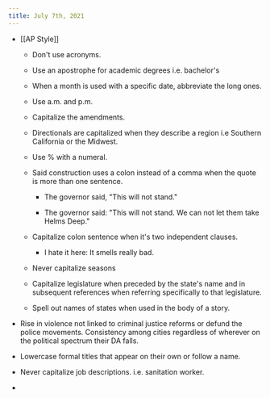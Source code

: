 ```yaml
---
title: July 7th, 2021
---
```


- [[AP Style]]
	 - Don't use acronyms.

	 - Use an apostrophe for academic degrees i.e. bachelor's 

	 - When a month is used with a specific date, abbreviate the long ones. 

	 - Use a.m. and p.m.

	 - Capitalize the amendments.

	 - Directionals are capitalized when they describe a region i.e Southern California or the Midwest.

	 - Use % with a numeral. 

	 - Said construction uses a colon instead of a comma when the quote is more than one sentence. 
		 - The governor said, "This will not stand." 

		 - The governor said: "This will not stand. We can not let them take Helms Deep."

	 - Capitalize colon sentence when it's two independent clauses. 
		 - I hate it here: It smells really bad. 

	 - Never capitalize seasons

	 - Capitalize legislature when preceded by the state's name and in subsequent references when referring specifically to that legislature. 

	 - Spell out names of states when used in the body of a story. 

- Rise in violence not linked to criminal justice reforms or defund the police movements. Consistency among cities regardless of wherever on the political spectrum their DA falls. 

- Lowercase formal titles that appear on their own or follow a name. 

- Never capitalize job descriptions. i.e. sanitation worker.

- 
